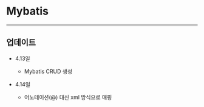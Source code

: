 # Mybatis

------------
## 업데이트
- 4.13일
  - Mybatis CRUD 생성
 
- 4.14일
  - 어노테이션(@) 대신 xml 방식으로 매핑
 
